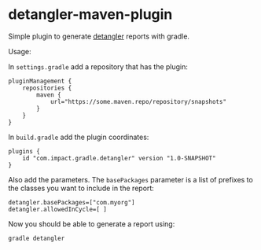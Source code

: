 # detangler-maven-plugin
Simple plugin to generate [detangler](https://github.com/SeanShubin/detangler) reports with gradle.

Usage:

In `settings.gradle` add a repository that has the plugin:

    pluginManagement {
        repositories {
            maven {
                url="https://some.maven.repo/repository/snapshots"
            }
        }
    }

In `build.gradle` add the plugin coordinates:

    plugins {
        id "com.impact.gradle.detangler" version "1.0-SNAPSHOT"
    }

Also add the parameters. The `basePackages` parameter is a list of prefixes to the classes 
you want to include in the report:

    detangler.basePackages=["com.myorg"]
    detangler.allowedInCycle=[ ]

Now you should be able to generate a report using:

    gradle detangler

